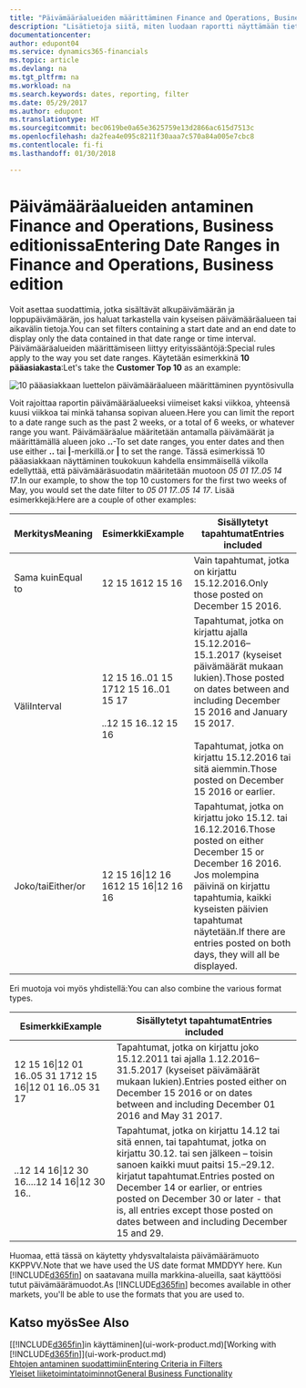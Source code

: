 ```yaml
---
title: "Päivämääräalueiden määrittäminen Finance and Operations, Business editionissa | Microsoft Docs"
description: "Lisätietoja siitä, miten luodaan raportti näyttämään tietyn ajanjakson tiedot käyttämällä Finance and Operations, Business editionin päivämääräalueita."
documentationcenter: 
author: edupont04
ms.service: dynamics365-financials
ms.topic: article
ms.devlang: na
ms.tgt_pltfrm: na
ms.workload: na
ms.search.keywords: dates, reporting, filter
ms.date: 05/29/2017
ms.author: edupont
ms.translationtype: HT
ms.sourcegitcommit: bec0619be0a65e3625759e13d2866ac615d7513c
ms.openlocfilehash: da2fea4e095c8211f30aaa7c570a84a005e7cbc8
ms.contentlocale: fi-fi
ms.lasthandoff: 01/30/2018

---
```

# <a name="entering-date-ranges-in-finance-and-operations-business-edition"></a><span data-ttu-id="168aa-103">Päivämääräalueiden antaminen Finance and Operations, Business editionissa</span><span class="sxs-lookup"><span data-stu-id="168aa-103">Entering Date Ranges in Finance and Operations, Business edition</span></span> 
<span data-ttu-id="168aa-104">Voit asettaa suodattimia, jotka sisältävät alkupäivämäärän ja loppupäivämäärän, jos haluat tarkastella vain kyseisen päivämääräalueen tai aikavälin tietoja.</span><span class="sxs-lookup"><span data-stu-id="168aa-104">You can set filters containing a start date and an end date to display only the data contained in that date range or time interval.</span></span> <span data-ttu-id="168aa-105">Päivämääräalueiden määrittämiseen liittyy erityissääntöjä:</span><span class="sxs-lookup"><span data-stu-id="168aa-105">Special rules apply to the way you set date ranges.</span></span> <span data-ttu-id="168aa-106">Käytetään esimerkkinä **10 pääasiakasta**:</span><span class="sxs-lookup"><span data-stu-id="168aa-106">Let's take the **Customer Top 10** as an example:</span></span>

![10 pääasiakkaan luettelon päivämääräalueen määrittäminen pyyntösivulla](./media/ui-enter-date-ranges/customer-top10-list.png)

<span data-ttu-id="168aa-108">Voit rajoittaa raportin päivämääräalueeksi viimeiset kaksi viikkoa, yhteensä kuusi viikkoa tai minkä tahansa sopivan alueen.</span><span class="sxs-lookup"><span data-stu-id="168aa-108">Here you can limit the report to a date range such as the past 2 weeks, or a total of 6 weeks, or whatever range you want.</span></span> <span data-ttu-id="168aa-109">Päivämääräalue määritetään antamalla päivämäärät ja määrittämällä alueen joko **..**-</span><span class="sxs-lookup"><span data-stu-id="168aa-109">To set date ranges, you enter dates and then use either **..**</span></span> <span data-ttu-id="168aa-110">tai **|**-merkillä.</span><span class="sxs-lookup"><span data-stu-id="168aa-110">or **|** to set the range.</span></span> <span data-ttu-id="168aa-111">Tässä esimerkissä 10 pääasiakkaan näyttäminen toukokuun kahdella ensimmäisellä viikolla edellyttää, että päivämääräsuodatin määritetään muotoon *05 01 17..05 14 17*.</span><span class="sxs-lookup"><span data-stu-id="168aa-111">In our example, to show the top 10 customers for the first two weeks of May, you would set the date filter to *05 01 17..05 14 17*.</span></span>
<span data-ttu-id="168aa-112">Lisää esimerkkejä:</span><span class="sxs-lookup"><span data-stu-id="168aa-112">Here are a couple of other examples:</span></span>

| <span data-ttu-id="168aa-113">Merkitys</span><span class="sxs-lookup"><span data-stu-id="168aa-113">Meaning</span></span> | <span data-ttu-id="168aa-114">Esimerkki</span><span class="sxs-lookup"><span data-stu-id="168aa-114">Example</span></span> | <span data-ttu-id="168aa-115">Sisällytetyt tapahtumat</span><span class="sxs-lookup"><span data-stu-id="168aa-115">Entries included</span></span> |
|---|---|---|
|<span data-ttu-id="168aa-116">Sama kuin</span><span class="sxs-lookup"><span data-stu-id="168aa-116">Equal to</span></span>| <span data-ttu-id="168aa-117">12 15 16</span><span class="sxs-lookup"><span data-stu-id="168aa-117">12 15 16</span></span> |<span data-ttu-id="168aa-118">Vain tapahtumat, jotka on kirjattu 15.12.2016.</span><span class="sxs-lookup"><span data-stu-id="168aa-118">Only those posted on December 15 2016.</span></span>|
|<span data-ttu-id="168aa-119">Väli</span><span class="sxs-lookup"><span data-stu-id="168aa-119">Interval</span></span>| <span data-ttu-id="168aa-120">12 15 16..01 15 17</span><span class="sxs-lookup"><span data-stu-id="168aa-120">12 15 16..01 15 17</span></span><br /><br /><span data-ttu-id="168aa-121">..12 15 16</span><span class="sxs-lookup"><span data-stu-id="168aa-121">..12 15 16</span></span>|<span data-ttu-id="168aa-122">Tapahtumat, jotka on kirjattu ajalla 15.12.2016–15.1.2017 (kyseiset päivämäärät mukaan lukien).</span><span class="sxs-lookup"><span data-stu-id="168aa-122">Those posted on dates between and including December 15 2016 and January 15 2017.</span></span><br /><br /><span data-ttu-id="168aa-123">Tapahtumat, jotka on kirjattu 15.12.2016 tai sitä aiemmin.</span><span class="sxs-lookup"><span data-stu-id="168aa-123">Those posted on December 15 2016 or earlier.</span></span>|
|<span data-ttu-id="168aa-124">Joko/tai</span><span class="sxs-lookup"><span data-stu-id="168aa-124">Either/or</span></span>|<span data-ttu-id="168aa-125">12 15 16&#124;12 16 16</span><span class="sxs-lookup"><span data-stu-id="168aa-125">12 15 16&#124;12 16 16</span></span>|<span data-ttu-id="168aa-126">Tapahtumat, jotka on kirjattu joko 15.12. tai 16.12.2016.</span><span class="sxs-lookup"><span data-stu-id="168aa-126">Those posted on either December 15 or December 16 2016.</span></span> <span data-ttu-id="168aa-127">Jos molempina päivinä on kirjattu tapahtumia, kaikki kyseisten päivien tapahtumat näytetään.</span><span class="sxs-lookup"><span data-stu-id="168aa-127">If there are entries posted on both days, they will all be displayed.</span></span>|

<span data-ttu-id="168aa-128">Eri muotoja voi myös yhdistellä:</span><span class="sxs-lookup"><span data-stu-id="168aa-128">You can also combine the various format types.</span></span>

| <span data-ttu-id="168aa-129">Esimerkki</span><span class="sxs-lookup"><span data-stu-id="168aa-129">Example</span></span> | <span data-ttu-id="168aa-130">Sisällytetyt tapahtumat</span><span class="sxs-lookup"><span data-stu-id="168aa-130">Entries included</span></span> |
|---|---|
|<span data-ttu-id="168aa-131">12 15 16&#124;12 01 16..05 31 17</span><span class="sxs-lookup"><span data-stu-id="168aa-131">12 15 16&#124;12 01 16..05 31 17</span></span> | <span data-ttu-id="168aa-132">Tapahtumat, jotka on kirjattu joko 15.12.2011 tai ajalla 1.12.2016– 31.5.2017 (kyseiset päivämäärät mukaan lukien).</span><span class="sxs-lookup"><span data-stu-id="168aa-132">Entries posted either on December 15 2016 or on dates between and including December 01 2016 and May 31 2017.</span></span> |
|<span data-ttu-id="168aa-133">..12 14 16&#124;12 30 16..</span><span class="sxs-lookup"><span data-stu-id="168aa-133">..12 14 16&#124;12 30 16..</span></span> | <span data-ttu-id="168aa-134">Tapahtumat, jotka on kirjattu 14.12 tai sitä ennen, tai tapahtumat, jotka on kirjattu 30.12. tai sen jälkeen – toisin sanoen kaikki muut paitsi 15.–29.12. kirjatut tapahtumat.</span><span class="sxs-lookup"><span data-stu-id="168aa-134">Entries posted on December 14 or earlier, or entries posted on December 30 or later - that is, all entries except those posted on dates between and including December 15 and 29.</span></span> |

<span data-ttu-id="168aa-135">Huomaa, että tässä on käytetty yhdysvaltalaista päivämäärämuoto KKPPVV.</span><span class="sxs-lookup"><span data-stu-id="168aa-135">Note that we have used the US date format MMDDYY here.</span></span> <span data-ttu-id="168aa-136">Kun [!INCLUDE[d365fin](includes/d365fin_md.md)] on saatavana muilla markkina-alueilla, saat käyttöösi tutut päivämäärämuodot.</span><span class="sxs-lookup"><span data-stu-id="168aa-136">As [!INCLUDE[d365fin](includes/d365fin_md.md)] becomes available in other markets, you'll be able to use the formats that you are used to.</span></span>

## <a name="see-also"></a><span data-ttu-id="168aa-137">Katso myös</span><span class="sxs-lookup"><span data-stu-id="168aa-137">See Also</span></span>
<span data-ttu-id="168aa-138">[[!INCLUDE[d365fin](includes/d365fin_long_md.md)]in käyttäminen](ui-work-product.md)</span><span class="sxs-lookup"><span data-stu-id="168aa-138">[Working with [!INCLUDE[d365fin](includes/d365fin_long_md.md)]](ui-work-product.md)</span></span>  
[<span data-ttu-id="168aa-139">Ehtojen antaminen suodattimiin</span><span class="sxs-lookup"><span data-stu-id="168aa-139">Entering Criteria in Filters </span></span>](ui-enter-criteria-filters.md)  
[<span data-ttu-id="168aa-140">Yleiset liiketoimintatoiminnot</span><span class="sxs-lookup"><span data-stu-id="168aa-140">General Business Functionality</span></span>](ui-across-business-areas.md)

